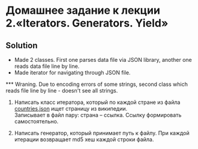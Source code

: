 # Домашнее задание к лекции 2.«Iterators. Generators. Yield»

## Solution
- Made 2 classes. First one parses data file via JSON library, another one reads data file line by line.
- Made iterator for navigating through JSON file.

*** Wraning. Due to encoding errors of some strings, second class which reads file line by line - doesn't see all strings.
 

1. Написать класс итератора, который по каждой стране из файла [countries.json](https://github.com/mledoze/countries/blob/master/countries.json) ищет страницу из википедии.   
Записывает в файл пару: страна – ссылка.
Ссылку формировать самостоятельно.

2. Написать генератор, который принимает путь к файлу. При каждой итерации возвращает md5 хеш каждой строки файла.
